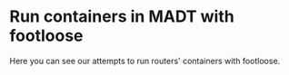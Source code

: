 # Run containers in MADT with footloose

Here you can see our attempts to run routers' containers with footloose.
